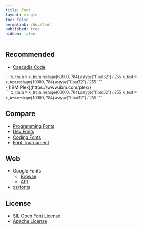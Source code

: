 ```yaml
---
title: Font
layout: single
toc: false
permalink: /dev/font
published: true
hidden: false
---
```


<head>
  <base target="_blank">
</head>

## Recommended

- [Cascadia Code](https://github.com/microsoft/cascadia-code)
<div style="font-family: 'Cascadia Code'" markdown="1">
```
x_train = x_train.reshape(60000, 784).astype("float32") / 255
x_test = x_test.reshape(10000, 784).astype("float32") / 255
```
</div>
- [IBM Plex](https://www.ibm.com/plex/)
<div style="font-family: 'IBM Plex Mono'" markdown="1">
```
x_train = x_train.reshape(60000, 784).astype("float32") / 255
x_test = x_test.reshape(10000, 784).astype("float32") / 255
```
</div>
  
## Compare

- [Programming Fonts](https://www.programmingfonts.org/)
- [Dev Fonts](https://devfonts.gafi.dev/)
- [Coding Fonts](https://coding-fonts.css-tricks.com/)
- [Font Tournament](https://www.codingfont.com/)

## Web

- Google Fonts
  - [Browse](https://fonts.google.com/)
  - [API](https://developers.google.com/fonts/docs/getting_started)
- [xz/fonts](https://docs.xz.style/fonts/usage)

## License

- [SIL Open Font License](https://scripts.sil.org/cms/scripts/page.php?id=OFL)
- [Apache License](http://www.apache.org/licenses/LICENSE-2.0.html)

